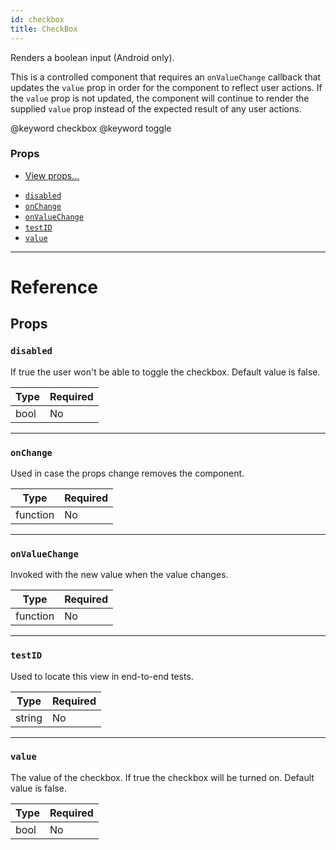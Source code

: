 ```yaml
---
id: checkbox
title: CheckBox
---
```


Renders a boolean input (Android only).

This is a controlled component that requires an `onValueChange` callback that updates the `value` prop in order for the component to reflect user actions. If the `value` prop is not updated, the component will continue to render the supplied `value` prop instead of the expected result of any user actions.

@keyword checkbox @keyword toggle

### Props

- [View props...](view#props)

* [`disabled`](checkbox#disabled)
* [`onChange`](checkbox#onchange)
* [`onValueChange`](checkbox#onvaluechange)
* [`testID`](checkbox#testid)
* [`value`](checkbox#value)

---

# Reference

## Props

### `disabled`

If true the user won't be able to toggle the checkbox. Default value is false.

| Type | Required |
| ---- | -------- |
| bool | No       |

---

### `onChange`

Used in case the props change removes the component.

| Type     | Required |
| -------- | -------- |
| function | No       |

---

### `onValueChange`

Invoked with the new value when the value changes.

| Type     | Required |
| -------- | -------- |
| function | No       |

---

### `testID`

Used to locate this view in end-to-end tests.

| Type   | Required |
| ------ | -------- |
| string | No       |

---

### `value`

The value of the checkbox. If true the checkbox will be turned on. Default value is false.

| Type | Required |
| ---- | -------- |
| bool | No       |
